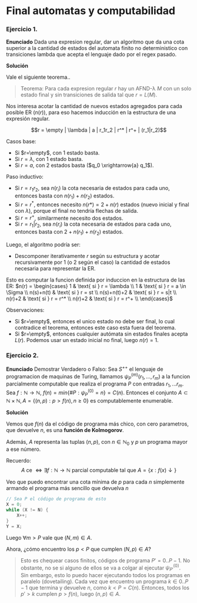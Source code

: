 # Final automatas y computabilidad

### Ejercicio 1.

**Enunciado**
Dada una expresion regular, dar un algoritmo que da una cota superior a la cantidad de estados del automata finito no deterministico con transiciones lambda que acepta el lenguaje dado por el regex pasado.

**Solución**

Vale el siguiente teorema..
> Teorema: Para cada expresion regular $r$ hay un AFND-λ $M$ con un solo estado final y sin transiciones de salida tal que $r = L(M)$.

Nos interesa acotar la cantidad de nuevos estados agregados para cada posible ER ($n(r)$), para eso hacemos inducción en la estructura de una expresión regular.

$$r = \empty | \lambda | a | r_1r_2 | r^* | r^+ | (r_1|r_2)$$

Casos base:
- Si $r=\empty$, con 1 estado basta.
- Si $r=\lambda$, con 1 estado basta.
- Si $r=a$, con 2 estados basta ($q_0 \xrightarrow{a} q_1$).

Paso inductivo:
- Si $r=r_1r_2$, sea $n(r_i)$ la cota necesaria de estados para cada uno, entonces basta con $n(r_1) + n(r_2)$ estados.
- Si $r=r^*$, entonces necesito $n(r*) = 2+n(r)$ estados (nuevo inicial y final con $\lambda$), porque el final no tendría flechas de salida.
- Si $r=r^+$, similarmente necesito dos estados.
- Si $r=r_1|r_2$, sea $n(r_i)$ la cota necesaria de estados para cada uno, entonces basta con $2+n(r_1)+n(r_2)$ estados.

Luego, el algoritmo podría ser:
- Descomponer iterativamente $r$ según su estructura y acotar recursivamente por 1 (o 2 según el caso) la cantidad de estados necesaria para representar la ER.

Esto es computar la funcion definida por induccion en la estructura de las ER:
$n(r) = \begin{cases}
    1 & \text{ si } r = \lambda \\
    1 & \text{ si } r = a \in \Sigma \\
    n(s)+n(t) & \text{ si } r = st \\
    n(s)+n(t)+2 & \text{ si } r = s|t \\
    n(r)+2 & \text{ si } r = r^* \\
    n(r)+2 & \text{ si } r = r^+ \\
\end{cases}$

Observaciones:
- Si $r=\empty$, entonces el unico estado no debe ser final, lo cual contradice el teorema, entonces este caso esta fuera del teorema.
- Si $r=\empty$, entonces cualquier autómata sin estados finales acepta $L(r)$. Podemos usar un estado inicial no final, luego $n(r)=1$.

### Ejercicio 2.

**Enunciado**
Demostrar Verdadero o Falso:
Sea $S^{++}$ el lenguaje de programacion de maquinas de Turing, llamamos $\psi_P^{(m)}(r_1, ..., r_m)$ a la funcion parcialmente computable que realiza el programa $P$ con entradas $r_1,...r_m$.
Sea $f: \mathbb{N} \rightarrow \mathbb{N}$, $f(n)=min\{ \#P : \psi_P^{(0)} = n \} = C(n)$. 
Entonces el conjunto $A \subset \mathbb{N} \times \mathbb{N}, A=\{ (n,p): p > f(n), n \geq 0 \}$ es computablemente enumerable.

**Solución**

Vemos que $f(n)$ da el código de programa más chico, con cero parametros, que devuelve $n$, es una **función de Kolmogorov**.

Además, $A$ representa las tuplas $(n,p)$, con $n \in \mathbb{N}_0$ y $p$ un programa mayor a ese número.

Recuerdo:
$$A \text{ ce } \iff \exists f: \mathbb{N} \rightarrow \mathbb{N} \text{ parcial computable tal que } A = \{ x: f(x)\downarrow \}$$

Veo que puedo encontrar una cota mínima de $p$ para cada $n$ simplemente armando el programa más sencillo
que devuelva $n$

``` c
// Sea P el código de programa de esto
X = 0;
while (X != N) {
    X++;
}
Y = X;
```

Luego $\forall m > P$ vale que $(N, m) \in A$.

Ahora, ¿cómo encuentro los $p<P$ que cumplen $(N, p) \in A$?
> Esto es chequear casos finitos, códigos de programa $P' = 0..P-1$.
 No obstante, no se si alguno de ellos se va a colgar al ejecutar $\psi_{P'}^{(0)}$.  
 Sin embargo, esto lo puedo hacer ejecutando todos los programas en paralelo (dovetailing).
 Cada vez que encuentro un programa $k \in 0..P-1$ que termina y devuelve $n$, como $k<P=C(n)$.
 Entonces, todos los $p'>k$ cumplen $p>f(n)$, luego $(n,p)\in A$.

